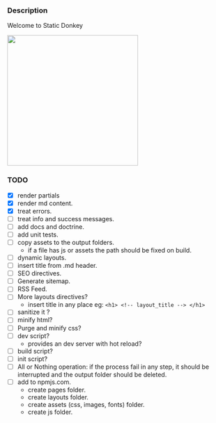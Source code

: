 ### Description

Welcome to Static Donkey

<img src="https://github.com/user-attachments/assets/6936fffa-cead-4d9a-a68d-d4e71ca39e83" width="300"/>


### TODO

  - [x] render partials 
  - [x] render md content.
  - [x] treat errors.
  - [ ] treat info and success messages.
  - [ ] add docs and doctrine.
  - [ ] add unit tests.
  - [ ] copy assets to the output folders.
     - if a file has js or assets the path should be fixed on build.
  - [ ] dynamic layouts.
  - [ ] insert title from .md header.
  - [ ] SEO directives.
  - [ ] Generate sitemap.
  - [ ] RSS Feed.
  - [ ] More layouts directives?
    - insert title in any place eg:  `<h1> <!-- layout_title --> </h1>`
  - [ ] sanitize it ?
  - [ ] minify html?
  - [ ] Purge and minify css?
  - [ ] dev script?
    - provides an dev server with hot reload?
  - [ ] build script?
  - [ ] init script?
  - [ ] All or Nothing operation: if the process fail in any step,
        it should be interrupted and the output folder should be deleted.
  - [ ] add to npmjs.com.
    - create pages folder.
    - create layouts folder.
    - create assets (css, images, fonts) folder.
    - create js folder.

